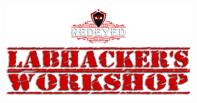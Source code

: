 <h1 align="center">

<img src="https://raw.githubusercontent.com/Ragdata/media/master/project/labhackers/Labhackers-Social-800x400-T.png" alt="LabHacker's Workshop Repo Template" />

</h1>
